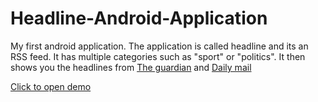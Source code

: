 # Headline-Android-Application


My first android application. The application is called headline and its an RSS feed. It has multiple categories such as "sport" or "politics". It then shows you the headlines from [The guardian](https://www.theguardian.com/us) and [Daily mail](http://www.dailymail.co.uk/ushome/index.html)

[Click to open demo](https://player.vimeo.com/video/203526410)
